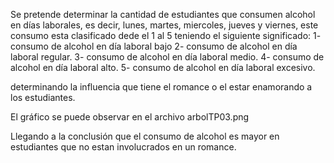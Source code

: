Se pretende determinar la cantidad de estudiantes que consumen alcohol en días laborales, es decir, lunes, martes, miercoles,
jueves y viernes, este consumo esta clasificado dede el 1 al 5 teniendo el siguiente significado:
1- consumo de alcohol en día laboral bajo
2- consumo de alcohol en día laboral regular.
3- consumo de alcohol en día laboral medio.
4- consumo de alcohol en día laboral alto.
5- consumo de alcohol en día laboral excesivo.

determinando la influencia que tiene el romance o el estar enamorando a los estudiantes.

El gráfico se puede observar en el archivo arbolTP03.png

Llegando a la conclusión que el consumo de alcohol es mayor en estudiantes que no estan involucrados en un romance.
